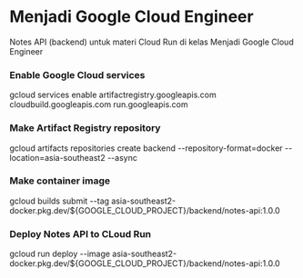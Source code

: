 # Menjadi Google Cloud Engineer

Notes API (backend) untuk materi Cloud Run di kelas Menjadi Google Cloud Engineer

### Enable Google Cloud services

gcloud services enable artifactregistry.googleapis.com cloudbuild.googleapis.com run.googleapis.com

### Make Artifact Registry repository

gcloud artifacts repositories create backend --repository-format=docker --location=asia-southeast2 --async

### Make container image

gcloud builds submit --tag asia-southeast2-docker.pkg.dev/${GOOGLE_CLOUD_PROJECT}/backend/notes-api:1.0.0

### Deploy Notes API to CLoud Run

gcloud run deploy --image asia-southeast2-docker.pkg.dev/${GOOGLE_CLOUD_PROJECT}/backend/notes-api:1.0.0
